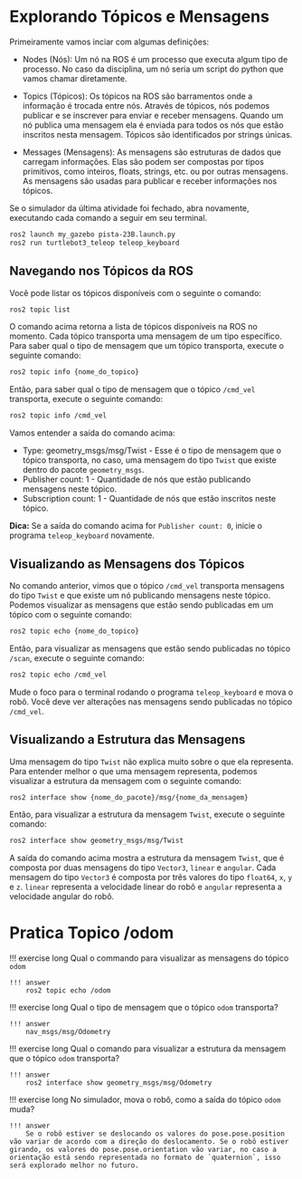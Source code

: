 # Explorando Tópicos e Mensagens

Primeiramente vamos inciar com algumas definições:

* Nodes (Nós): Um nó na ROS é um processo que executa algum tipo de processo. No caso da disciplina, um nó seria um script do python que vamos chamar diretamente.

* Topics (Tópicos): Os tópicos na ROS são barramentos onde a informação é trocada entre nós. Através de tópicos, nós podemos publicar e se inscrever para enviar e receber mensagens.
Quando um nó publica uma mensagem ela é enviada para todos os nós que estão inscritos nesta mensagem.
Tópicos são identificados por strings únicas.

* Messages (Mensagens): As mensagens são estruturas de dados que carregam informações. Elas são podem ser compostas por tipos primitivos, como inteiros, floats, strings, etc. ou por outras mensagens. As mensagens são usadas para publicar e receber informações nos tópicos.

Se o simulador da última atividade foi fechado, abra novamente, executando cada comando a seguir em seu terminal.

```bash 
ros2 launch my_gazebo pista-23B.launch.py
ros2 run turtlebot3_teleop teleop_keyboard
```

## Navegando nos Tópicos da ROS
Você pode listar os tópicos disponíveis com o seguinte o comando:

```bash 
ros2 topic list
```

O comando acima retorna a lista de tópicos disponíveis na ROS no momento. Cada tópico transporta uma mensagem de um tipo específico. Para saber qual o tipo de mensagem que um tópico transporta, execute o seguinte comando:

```bash
ros2 topic info {nome_do_topico}
```

Então, para saber qual o tipo de mensagem que o tópico `/cmd_vel` transporta, execute o seguinte comando:

```bash
ros2 topic info /cmd_vel
```

Vamos entender a saída do comando acima:
* Type: geometry_msgs/msg/Twist - Esse é o tipo de mensagem que o tópico transporta, no caso, uma mensagem do tipo `Twist` que existe dentro do pacote `geometry_msgs`.
* Publisher count: 1 - Quantidade de nós que estão publicando mensagens neste tópico.
* Subscription count: 1 - Quantidade de nós que estão inscritos neste tópico.

**Dica:** Se a saída do comando acima for `Publisher count: 0`, inicie o programa `teleop_keyboard` novamente.

## Visualizando as Mensagens dos Tópicos

No comando anterior, vimos que o tópico `/cmd_vel` transporta mensagens do tipo `Twist` e que existe um nó publicando mensagens neste tópico. Podemos visualizar as mensagens que estão sendo publicadas em um tópico com o seguinte comando:

```bash
ros2 topic echo {nome_do_topico}
```

Então, para visualizar as mensagens que estão sendo publicadas no tópico `/scan`, execute o seguinte comando:

```bash
ros2 topic echo /cmd_vel
```

Mude o foco para o terminal rodando o programa `teleop_keyboard` e mova o robô. Você deve ver alterações nas mensagens sendo publicadas no tópico `/cmd_vel`.

## Visualizando a Estrutura das Mensagens

Uma mensagem do tipo `Twist` não explica muito sobre o que ela representa. Para entender melhor o que uma mensagem representa, podemos visualizar a estrutura da mensagem com o seguinte comando:

```bash
ros2 interface show {nome_do_pacote}/msg/{nome_da_mensagem}
```

Então, para visualizar a estrutura da mensagem `Twist`, execute o seguinte comando:

```bash
ros2 interface show geometry_msgs/msg/Twist
```

A saída do comando acima mostra a estrutura da mensagem `Twist`, que é composta por duas mensagens do tipo `Vector3`, `linear` e `angular`. Cada mensagem do tipo `Vector3` é composta por três valores do tipo `float64`, `x`, `y` e `z`. `linear` representa a velocidade linear do robô e `angular` representa a velocidade angular do robô.

# Pratica Topico /odom

!!! exercise long 
    Qual o commando para visualizar as mensagens do tópico `odom`

    !!! answer
        ros2 topic echo /odom

!!! exercise long 
    Qual o tipo de mensagem que o tópico `odom` transporta?

    !!! answer
        nav_msgs/msg/Odometry

!!! exercise long 
    Qual o comando para visualizar a estrutura da mensagem que o tópico `odom` transporta?

    !!! answer
        ros2 interface show geometry_msgs/msg/Odometry

!!! exercise long 
    No simulador, mova o robô, como a saída do tópico `odom` muda?

    !!! answer
        Se o robô estiver se deslocando os valores do pose.pose.position vão variar de acordo com a direção do deslocamento. Se o robô estiver girando, os valores do pose.pose.orientation vão variar, no caso a orientação está sendo representada no formato de `quaternion`, isso será explorado melhor no futuro.

